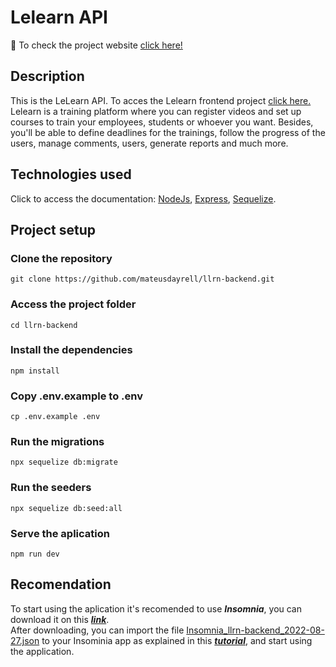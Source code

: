 # Lelearn API

:round_pushpin: To check the project website [click here!](https://llrn-backend-sjy1.vercel.app/)

## Description
This is the LeLearn API. To acces the Lelearn frontend project [click here.](https://github.com/mateusdayrell/llrn-frontend) <br>
Lelearn is a training platform where you can register videos and set up courses to train your employees, students or whoever you want. Besides, you'll be able to define deadlines for the trainings, follow the progress of the users, manage comments, users, generate reports and much more.

## Technologies used <br>
Click to access the documentation: [NodeJs](https://nodejs.org/en/), [Express](https://expressjs.com/pt-br/), [Sequelize](https://sequelize.org/docs/v6/).

## Project setup <br>

### Clone the repository
```
git clone https://github.com/mateusdayrell/llrn-backend.git
```

### Access the project folder
```
cd llrn-backend
```


### Install the dependencies
```
npm install
```

### Copy .env.example to .env
```
cp .env.example .env
```

### Run the migrations
```
npx sequelize db:migrate
```

### Run the seeders
```
npx sequelize db:seed:all
```

### Serve the aplication
```
npm run dev
```

## Recomendation
To start using the aplication it's recomended to use ***Insomnia***, you can download it on this ***[link](https://insomnia.rest/download)***.<br>
After downloading, you can import the file [Insomnia_llrn-backend_2022-08-27.json](https://github.com/mateusdayrell/llrn-backend/blob/main/Insomnia_llrn-backend_2022-08-27.json) to your Insominia app as explained in this ***[tutorial](https://docs.insomnia.rest/insomnia/import-export-data)***, and start using the application.
